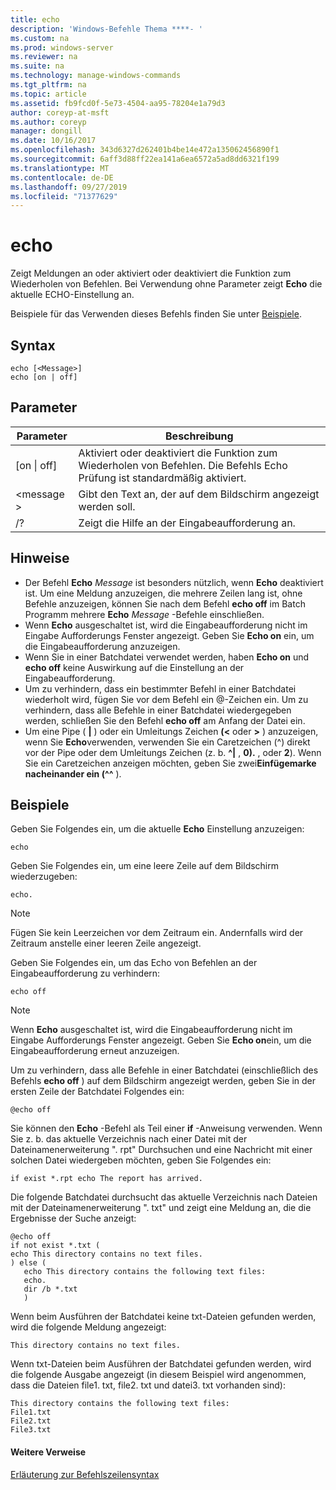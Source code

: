 ```yaml
---
title: echo
description: 'Windows-Befehle Thema ****- '
ms.custom: na
ms.prod: windows-server
ms.reviewer: na
ms.suite: na
ms.technology: manage-windows-commands
ms.tgt_pltfrm: na
ms.topic: article
ms.assetid: fb9fcd0f-5e73-4504-aa95-78204e1a79d3
author: coreyp-at-msft
ms.author: coreyp
manager: dongill
ms.date: 10/16/2017
ms.openlocfilehash: 343d6327d262401b4be14e472a135062456890f1
ms.sourcegitcommit: 6aff3d88ff22ea141a6ea6572a5ad8dd6321f199
ms.translationtype: MT
ms.contentlocale: de-DE
ms.lasthandoff: 09/27/2019
ms.locfileid: "71377629"
---
```

# <a name="echo"></a>echo



Zeigt Meldungen an oder aktiviert oder deaktiviert die Funktion zum Wiederholen von Befehlen. Bei Verwendung ohne Parameter zeigt **Echo** die aktuelle ECHO-Einstellung an.

Beispiele für das Verwenden dieses Befehls finden Sie unter [Beispiele](#examples).

## <a name="syntax"></a>Syntax

```
echo [<Message>]
echo [on | off]
```

## <a name="parameters"></a>Parameter

|Parameter|Beschreibung|
|---------|-----------|
|[on \| off]|Aktiviert oder deaktiviert die Funktion zum Wiederholen von Befehlen. Die Befehls Echo Prüfung ist standardmäßig aktiviert.|
|\<message >|Gibt den Text an, der auf dem Bildschirm angezeigt werden soll.|
|/?|Zeigt die Hilfe an der Eingabeaufforderung an.|

## <a name="remarks"></a>Hinweise

-   Der Befehl **Echo** *Message* ist besonders nützlich, wenn **Echo** deaktiviert ist. Um eine Meldung anzuzeigen, die mehrere Zeilen lang ist, ohne Befehle anzuzeigen, können Sie nach dem Befehl **echo off** im Batch Programm mehrere **Echo** *Message* -Befehle einschließen.
-   Wenn **Echo** ausgeschaltet ist, wird die Eingabeaufforderung nicht im Eingabe Aufforderungs Fenster angezeigt. Geben Sie **Echo on** ein, um die Eingabeaufforderung anzuzeigen.
-   Wenn Sie in einer Batchdatei verwendet werden, haben **Echo on** und **echo off** keine Auswirkung auf die Einstellung an der Eingabeaufforderung.
-   Um zu verhindern, dass ein bestimmter Befehl in einer Batchdatei wiederholt wird, fügen Sie vor dem Befehl ein @-Zeichen ein. Um zu verhindern, dass alle Befehle in einer Batchdatei wiedergegeben werden, schließen Sie den Befehl **echo off** am Anfang der Datei ein.
-   Um eine Pipe ( **|** ) oder ein Umleitungs Zeichen **(<** oder **>** ) anzuzeigen, wenn Sie **Echo**verwenden, verwenden Sie ein Caretzeichen (^) direkt vor der Pipe oder dem Umleitungs Zeichen (z. b. **^|** , **0).** , oder **2**). Wenn Sie ein Caretzeichen anzeigen möchten, geben Sie zwei**Einfügemarke nacheinander ein (^^** ).

## <a name="examples"></a>Beispiele

Geben Sie Folgendes ein, um die aktuelle **Echo** Einstellung anzuzeigen:

```
echo
```

Geben Sie Folgendes ein, um eine leere Zeile auf dem Bildschirm wiederzugeben:

```
echo.
```

> [!NOTE]
> Fügen Sie kein Leerzeichen vor dem Zeitraum ein. Andernfalls wird der Zeitraum anstelle einer leeren Zeile angezeigt.

Geben Sie Folgendes ein, um das Echo von Befehlen an der Eingabeaufforderung zu verhindern:

```
echo off 
```

> [!NOTE]
> Wenn **Echo** ausgeschaltet ist, wird die Eingabeaufforderung nicht im Eingabe Aufforderungs Fenster angezeigt. Geben Sie **Echo on**ein, um die Eingabeaufforderung erneut anzuzeigen.

Um zu verhindern, dass alle Befehle in einer Batchdatei (einschließlich des Befehls **echo off** ) auf dem Bildschirm angezeigt werden, geben Sie in der ersten Zeile der Batchdatei Folgendes ein:

```
@echo off
```

Sie können den **Echo** -Befehl als Teil einer **if** -Anweisung verwenden. Wenn Sie z. b. das aktuelle Verzeichnis nach einer Datei mit der Dateinamenerweiterung ". rpt" Durchsuchen und eine Nachricht mit einer solchen Datei wiedergeben möchten, geben Sie Folgendes ein:

```
if exist *.rpt echo The report has arrived.
```

Die folgende Batchdatei durchsucht das aktuelle Verzeichnis nach Dateien mit der Dateinamenerweiterung ". txt" und zeigt eine Meldung an, die die Ergebnisse der Suche anzeigt:

```
@echo off
if not exist *.txt (
echo This directory contains no text files.
) else (
   echo This directory contains the following text files:
   echo.
   dir /b *.txt
   )
```

Wenn beim Ausführen der Batchdatei keine txt-Dateien gefunden werden, wird die folgende Meldung angezeigt:

```
This directory contains no text files.
```

Wenn txt-Dateien beim Ausführen der Batchdatei gefunden werden, wird die folgende Ausgabe angezeigt (in diesem Beispiel wird angenommen, dass die Dateien file1. txt, file2. txt und datei3. txt vorhanden sind):

```
This directory contains the following text files:
File1.txt
File2.txt
File3.txt
```

#### <a name="additional-references"></a>Weitere Verweise

[Erläuterung zur Befehlszeilensyntax](command-line-syntax-key.md)

